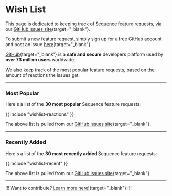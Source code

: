 # Wish List

This page is dedicated to keeping track of Sequence feature requests, via our [GitHub issues site](https://github.com/sequencefilm/cafe/issues){target="_blank"}.

To submit a new feature request, simply sign up for a free GitHub account and post an issue [here](https://github.com/sequencefilm/cafe/issues){target="_blank"}.

[GitHub](https://github.com){target="_blank"} is a **safe and secure** developers platform used by **over 73 million users** worldwide.

We also keep track of the most popular feature requests, based on the amount of reactions the issues get.

---

### Most Popular

Here's a list of the **30 most popular** Sequence feature requests:

{{ include "wishlist-reactions" }}

The above list is pulled from our [GitHub issues site](https://github.com/sequencefilm/cafe/issues){target="_blank"}.

---

### Recently Added

Here's a list of the **30 most recently added** Sequence feature requests:

{{ include "wishlist-recent" }}

The above list is pulled from our [GitHub issues site](https://github.com/sequencefilm/cafe/issues){target="_blank"}.

---

!!!
Want to contribute? [Learn more here!](/contribute/){target="_blank"}
!!!
